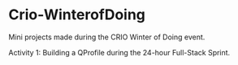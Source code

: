 # Crio-WinterofDoing
Mini projects made during the CRIO Winter of Doing event. 

Activity 1: Building a QProfile during the 24-hour Full-Stack Sprint.
